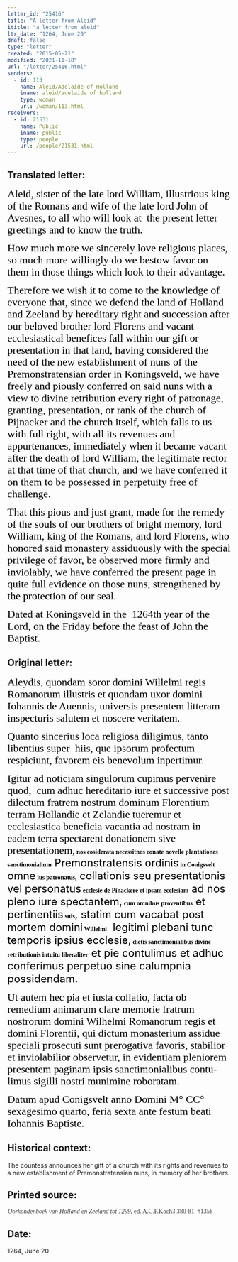 ```yaml
---
letter_id: "25416"
title: "A letter from Aleid"
ititle: "a letter from aleid"
ltr_date: "1264, June 20"
draft: false
type: "letter"
created: "2015-05-21"
modified: "2021-11-18"
url: "/letter/25416.html"
senders:
  - id: 113
    name: Aleid/Adelaide of Holland
    iname: aleid/adelaide of holland
    type: woman
    url: /woman/113.html
receivers:
  - id: 21531
    name: Public
    iname: public
    type: people
    url: /people/21531.html
---
```

<h2> Translated letter:</h2><p><span style="font-family: Angsana New;"><span style="color: #000000; font-size: x-large;">Aleid, sister of the late lord William, illustrious king of the Romans and wife of the late lord John of Avesnes, to all who will look at</span><span style="color: #000000; font-size: x-large;">&nbsp; </span><span style="color: #000000; font-size: x-large;">the present letter greetings and to know the truth.</span></span></p><p><span style="color: #000000; font-family: Angsana New; font-size: x-large;">How much more we sincerely love religious places, so much more willingly do we bestow favor on them in those things which look to their advantage.</span></p><p><span style="color: #000000; font-family: Angsana New; font-size: x-large;">Therefore we wish it to come to the knowledge of everyone that, since we defend the land of Holland and Zeeland by hereditary right and succession after our beloved brother lord Florens and vacant ecclesiastical benefices fall within our gift or presentation in that land, having considered the need of the new establishment of nuns of the Premonstratensian order in Koningsveld, we have freely and piously conferred on said nuns with a view to divine retribution every right of patronage, granting, presentation, or rank of the church of Pijnacker and the church itself, which falls to us with full right, with all its revenues and appurtenances, immediately when it became vacant after the death of lord William, the legitimate rector at that time of that church, and we have conferred it on them to be possessed in perpetuity free of challenge.</span></p><p><span style="color: #000000; font-family: Angsana New; font-size: x-large;">That this pious and just grant, made for the remedy of the souls of our brothers of bright memory, lord William, king of the Romans, and lord Florens, who honored said monastery assiduously with the special privilege of favor, be observed more firmly and inviolably, we have conferred the present page in quite full evidence on those nuns, strengthened by the protection of our seal.</span></p><p><span style="font-family: Angsana New;"><span style="color: #000000; font-size: x-large;">Dated at Koningsveld in the</span><span style="color: #000000; font-size: x-large;">&nbsp; </span><span style="color: #000000; font-size: x-large;">1264</span><span style="color: #000000; font-size: x-large;">th</span><span style="color: #000000; font-size: x-large;"> year of the Lord, on the Friday before the feast of John the Baptist.</span></span></p><p></p><h2 class="mt-4"> Original letter:</h2><p><span style="color: #000000; font-family: Angsana New; font-size: x-large;">Aleydis, quondam soror domini Willelmi regis Romanorum illustris et quondam uxor domini Iohannis de Auennis, universis presentem litteram inspecturis salutem et noscere veritatem.</span></p><p><span style="font-family: Angsana New;"><span style="color: #000000; font-size: x-large;">Quanto sincerius loca religiosa diligimus, tanto libentius super</span><span style="color: #000000; font-size: x-large;">&nbsp; </span><span style="color: #000000; font-size: x-large;">hiis, que ipsorum profectum respiciunt, favorem eis benevolum inpertimur.</span></span></p><p><span style="font-family: Angsana New;"><span style="color: #000000; font-size: x-large;">Igitur ad noticiam singulorum cupimus pervenire quod,</span><span style="color: #000000; font-size: x-large;">&nbsp; </span><span style="color: #000000; font-size: x-large;">cum adhuc hereditario iure et successive post dilectum fratrem nostrum dominum Florentium terram Hollandie et Zelandie tueremur et ecclesiastica beneficia vacantia ad nostram in eadem terra spectarent donationem sive presentationem,</span><strong><span style="color: #000000;">&nbsp;nos cosiderata necessit</span></strong></span><strong style="background-color: transparent; font-family: 'Angsana New';"><span style="color: #000000;">nos con</span></strong><strong style="font-family: 'Angsana New'; background-color: transparent;"><span style="color: #000000;">ate novelle plantationes sanctimonialium</span></strong><span style="color: #000000; font-size: x-large;">&nbsp;Premonstratensis ordinis</span><strong style="font-family: 'Angsana New'; background-color: transparent;"><span style="color: #000000;"> in Conigsvelt</span></strong><span style="color: #000000; font-size: x-large;"> omne</span><strong style="font-family: 'Angsana New'; background-color: transparent;"><span style="color: #000000;"> ius patronatus,</span></strong><span style="color: #000000; font-size: x-large;"> collationis seu presentationis vel personatus</span><strong style="font-family: 'Angsana New'; background-color: transparent;"><span style="color: #000000;"> ecclesie de Pinackere et ipsam ecclesiam</span></strong><span style="color: #000000; font-size: x-large;"> ad nos pleno iure spectantem,</span><strong style="font-family: 'Angsana New'; background-color: transparent;"><span style="color: #000000;"> cum omnibus proventibus</span></strong><span style="color: #000000; font-size: x-large;"> et pertinentiis</span><strong style="font-family: 'Angsana New'; background-color: transparent;"><span style="color: #000000;"> suis</span></strong><span style="color: #000000; font-size: x-large;">, statim cum vacabat post mortem domini</span><strong style="font-family: 'Angsana New'; background-color: transparent;"><span style="color: #000000;"> Willelmi</span></strong><span style="color: #000000; font-size: x-large;">&nbsp; </span><span style="color: #000000; font-size: x-large;">legitimi plebani tunc temporis ipsius ecclesie,</span><strong style="font-family: 'Angsana New'; background-color: transparent;"><span style="color: #000000;"> dictis sanctimonialibus divine retributionis intuitu liberaliter</span></strong><span style="color: #000000; font-size: x-large;"> et pie contulimus et adhuc conferimus perpetuo sine calumpnia possidendam.</span></p><p><span style="color: #000000; font-family: Angsana New; font-size: x-large;">Ut autem hec pia et iusta collatio, facta ob remedium animarum clare memorie fratrum nostrorum domini Wilhelmi Romanorum regis et domini Florentii, qui dictum monasterium assidue speciali prosecuti sunt prerogativa favoris, stabilior et inviolabilior observetur, in evidentiam pleniorem presentem paginam ipsis sanctimonialibus contu­limus sigilli nostri munimine roboratam.</span></p><p><span style="color: #000000; font-family: Angsana New; font-size: x-large;">Datum apud Conigsvelt anno Domini M° CC° sexagesimo quarto, feria sexta ante festum beati Iohannis Baptiste.</span></p><p></p><h2 class="mt-4"> Historical context:</h2><p>The countess announces her gift of a church with its rights and revenues to a new establishment of Premonstratensian nuns, in memory of her brothers.</p><h2 class="mt-4"> Printed source:</h2><p style="margin: 0in 2.9pt 6pt 0.7pt;"><em><span style="background: white; color: #3b3b3b; font-family: 'Georgia',serif; font-size: 10.5pt; mso-bidi-font-family: 'Times New Roman'; mso-bidi-theme-font: minor-bidi;">Oorkondenboek van Holland en Zeeland tot 1299</span></em><span style="background: white; color: #3b3b3b; font-family: 'Georgia',serif; font-size: 10.5pt;">, ed. A.C.F.Koch3.380-81, #1358</span></p><p></p><h2 class="mt-4"> Date:</h2>1264, June 20